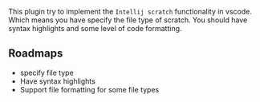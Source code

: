 This plugin try to implement the `Intellij scratch` functionality in vscode. Which means you have specify the file type of scratch. You should have syntax highlights and some level of code formatting.

## Roadmaps

* specify file type
* Have syntax highlights
* Support file formatting for some file types
